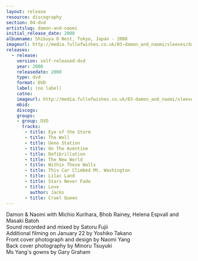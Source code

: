 ```yaml
---
layout: release
resource: discography
section: 04-dvd
artistslug: damon-and-naomi
initial_release_date: 2008
albumname: Shibuya O Nest, Tokyo, Japan - 2008
imageurl: http://media.fullofwishes.co.uk/03-damon_and_naomi/sleeves/damon-and-naomi-shibuya-o-nest-2005.jpg
releases:
  - release: 
    version: self-released-dvd
    year: 2008
    releasedate: 2008
    type: dvd
    format: DVD
    label: (no label)
    catno: 
    imageurl: http://media.fullofwishes.co.uk/03-damon_and_naomi/sleeves/damon-and-naomi-shibuya-o-nest-2005.jpg
    mbid: 
    discogs: 
    groups:
    - group: DVD
      tracks:
       - title: Eye of the Storm
       - title: The Well
       - title: Ueno Station
       - title: On The Aventine
       - title: Defibrillation
       - title: The New World
       - title: Within These Walls
       - title: This Car Climbed Mt. Washington
       - title: Lilac Land
       - title: Stars Never Fade
       - title: Love
         author: Jacks
       - title: Cruel Queen
---
```

Damon & Naomi with Michio Kurihara, Bhob Rainey, Helena Espvall and Masaki Batoh  
Sound recorded and mixed by Satoru Fujii  
Additional filming on January 22 by Yoshiko Takano  
Front cover photograph and design by Naomi Yang  
Back cover photography by Minoru Tsuyuki  
Ms Yang's gowns by Gary Graham

